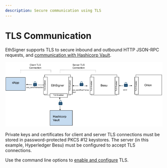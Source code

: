 ```yaml
---
description: Secure communication using TLS
---
```


# TLS Communication

EthSigner supports TLS to secure inbound and outbound HTTP JSON-RPC
requests, and [communication with Hashicorp Vault](../HowTo/Store-Keys/Use-Hashicorp.md).

![EthSigner TLS](../images/Ethsigner_TLS.png)


Private keys and certificates for client and server TLS connections must be
stored in password-protected PKCS #12 keystores. The server 
(in this example, Hyperledger Besu) must be configured to accept TLS
connections.

Use the command line options to [enable and configure](../HowTo/Configure-TLS.md) TLS.